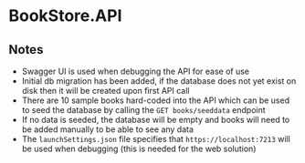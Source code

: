 # BookStore.API
## Notes
- Swagger UI is used when debugging the API for ease of use
- Initial db migration has been added, if the database does not yet exist on disk then it will be created upon first API call
- There are 10 sample books hard-coded into the API which can be used to seed the database by calling the `GET books/seeddata` endpoint
- If no data is seeded, the database will be empty and books will need to be added manually to be able to see any data
- The `launchSettings.json` file specifies that `https://localhost:7213` will be used when debugging (this is needed for the web solution)
